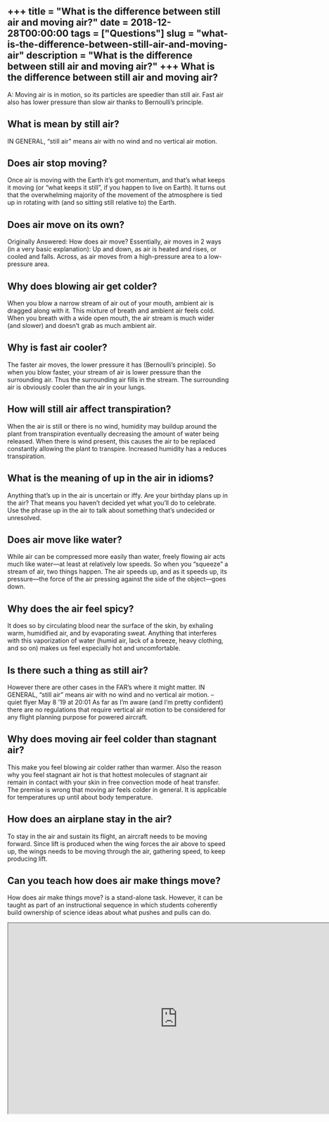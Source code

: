 +++
title = "What is the difference between still air and moving air?"
date = 2018-12-28T00:00:00
tags = ["Questions"]
slug = "what-is-the-difference-between-still-air-and-moving-air"
description = "What is the difference between still air and moving air?"
+++
What is the difference between still air and moving air?
--------------------------------------------------------

A: Moving air is in motion, so its particles are speedier than still air. Fast air also has lower pressure than slow air thanks to Bernoulli’s principle.

What is mean by still air?
--------------------------

IN GENERAL, “still air” means air with no wind and no vertical air motion.

Does air stop moving?
---------------------

Once air is moving with the Earth it’s got momentum, and that’s what keeps it moving (or “what keeps it still”, if you happen to live on Earth). It turns out that the overwhelming majority of the movement of the atmosphere is tied up in rotating with (and so sitting still relative to) the Earth.

Does air move on its own?
-------------------------

Originally Answered: How does air move? Essentially, air moves in 2 ways (in a very basic explanation): Up and down, as air is heated and rises, or cooled and falls. Across, as air moves from a high-pressure area to a low-pressure area.

Why does blowing air get colder?
--------------------------------

When you blow a narrow stream of air out of your mouth, ambient air is dragged along with it. This mixture of breath and ambient air feels cold. When you breath with a wide open mouth, the air stream is much wider (and slower) and doesn’t grab as much ambient air.

Why is fast air cooler?
-----------------------

The faster air moves, the lower pressure it has (Bernoulli’s principle). So when you blow faster, your stream of air is lower pressure than the surrounding air. Thus the surrounding air fills in the stream. The surrounding air is obviously cooler than the air in your lungs.

How will still air affect transpiration?
----------------------------------------

When the air is still or there is no wind, humidity may buildup around the plant from transpiration eventually decreasing the amount of water being released. When there is wind present, this causes the air to be replaced constantly allowing the plant to transpire. Increased humidity has a reduces transpiration.

What is the meaning of up in the air in idioms?
-----------------------------------------------

Anything that’s up in the air is uncertain or iffy. Are your birthday plans up in the air? That means you haven’t decided yet what you’ll do to celebrate. Use the phrase up in the air to talk about something that’s undecided or unresolved.

Does air move like water?
-------------------------

While air can be compressed more easily than water, freely flowing air acts much like water—at least at relatively low speeds. So when you “squeeze” a stream of air, two things happen. The air speeds up, and as it speeds up, its pressure—the force of the air pressing against the side of the object—goes down.

Why does the air feel spicy?
----------------------------

It does so by circulating blood near the surface of the skin, by exhaling warm, humidified air, and by evaporating sweat. Anything that interferes with this vaporization of water (humid air, lack of a breeze, heavy clothing, and so on) makes us feel especially hot and uncomfortable.

Is there such a thing as still air?
-----------------------------------

However there are other cases in the FAR’s where it might matter. IN GENERAL, “still air” means air with no wind and no vertical air motion. – quiet flyer May 8 ’19 at 20:01 As far as I’m aware (and I’m pretty confident) there are no regulations that require vertical air motion to be considered for any flight planning purpose for powered aircraft.

Why does moving air feel colder than stagnant air?
--------------------------------------------------

This make you feel blowing air colder rather than warmer. Also the reason why you feel stagnant air hot is that hottest molecules of stagnant air remain in contact with your skin in free convection mode of heat transfer. The premise is wrong that moving air feels colder in general. It is applicable for temperatures up until about body temperature.

How does an airplane stay in the air?
-------------------------------------

To stay in the air and sustain its flight, an aircraft needs to be moving forward. Since lift is produced when the wing forces the air above to speed up, the wings needs to be moving through the air, gathering speed, to keep producing lift.

Can you teach how does air make things move?
--------------------------------------------

How does air make things move? is a stand-alone task. However, it can be taught as part of an instructional sequence in which students coherently build ownership of science ideas about what pushes and pulls can do.

<iframe allow="accelerometer; autoplay; clipboard-write; encrypted-media; gyroscope; picture-in-picture" allowfullscreen="" class="__youtube_prefs__  epyt-is-override  no-lazyload" data-no-lazy="1" data-origheight="433" data-origwidth="770" data-skipgform_ajax_framebjll="" height="433" id="_ytid_14506" loading="lazy" src="https://www.youtube.com/embed/wKNS6TjWojo?enablejsapi=1&autoplay=0&cc_load_policy=0&cc_lang_pref=&iv_load_policy=1&loop=0&modestbranding=0&rel=1&fs=1&playsinline=0&autohide=2&theme=dark&color=red&controls=1&" title="YouTube player" width="770"></iframe>
